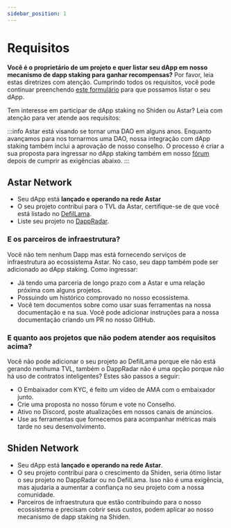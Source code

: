 ```yaml
---
sidebar_position: 1
---
```


# Requisitos

**Você é o proprietário de um projeto e quer listar seu dApp em nosso mecanismo de dapp staking para ganhar recompensas?** Por favor, leia estas diretrizes com atenção. Cumprindo todos os requisitos, você pode continuar preenchendo [este formulário](https://share.hsforms.com/1UFPFJXq6S1SN-j1lyMrNIgc2ryh) para que possamos listar o seu dApp.

Tem interesse em participar de dApp staking no Shiden ou Astar? Leia com atenção para ver atende aos requisitos:

:::info
Astar está visando se tornar uma DAO em alguns anos. Enquanto avançamos para nos tornarmos uma DAO, nossa integração com dApp staking também inclui a aprovação de nosso conselho. O processo é criar a sua proposta para ingressar no dApp staking também em nosso [fórum](https://forum.astar.network/c/initiatives/dapp-staking-applications/21) depois de cumprir as exigências abaixo.
:::

## Astar Network

- Seu dApp está **lançado e operando na rede Astar**
- O seu projeto contribui para o TVL da Astar, certifique-se de que você está listado no [DefilLama](../../integrations/dapp-listing/defillama).
- Liste seu projeto no [DappRadar](../../integrations/dapp-listing/dappradar).

### E os parceiros de infraestrutura?

Você não tem nenhum Dapp mas está fornecendo serviços de infraestrutura ao ecossistema Astar. No caso, seu dapp também pode ser adicionado ao dApp staking. Como ingressar:

- Já tendo uma parceria de longo prazo com a Astar e uma relação próxima com alguns projetos.
- Possuindo um histórico comprovado no nosso ecossistema.
- Você tem documentos sobre como usar suas ferramentas na nossa documentação e na sua. Você pode adicionar instruções para a nossa documentação criando um PR no nosso GitHub.

### E quanto aos projetos que não podem atender aos requisitos acima?

Você não pode adicionar o seu projeto ao DefilLama porque ele não está gerando nenhuma TVL, também o DappRadar não é uma opção porque não há uso de contratos inteligentes? Estes são passos a seguir:

- O Embaixador com KYC, é feito um vídeo de AMA com o embaixador junto.
- Crie uma proposta no nosso fórum e vote no Conselho.
- Ativo no Discord, poste atualizações em nossos canais de anúncios.
- Use as ferramentas que fornecemos para acompanhar métricas mais tarde no seu desenvolvimento.

## Shiden Network

- Seu dApp está **lançado e operando na rede Astar**.
- O seu projeto contribui para o crescimento da Shiden, seria ótimo listar o seu projeto no DappRadar ou no DefilLama. Isso não é uma exigência, mas ajudaria a aumentar a confiança no seu projeto com a nossa comunidade.
- Parceiros de infraestrutura que estão contribuindo para o nosso ecossistema e precisam cobrir seus custos, podem aplicar ao nosso mecanismo de dapp staking na Shiden.

